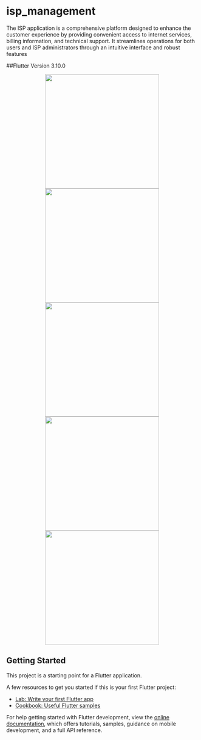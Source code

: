 # isp_management

The ISP application is a comprehensive platform designed to enhance the customer experience by providing convenient access to internet services, billing information, and technical support. It streamlines operations for both users and ISP administrators through an intuitive interface and robust features

##Flutter Version 3.10.0

<div align="center">
<img src="https://github.com/user-attachments/assets/1f586727-a340-45c1-ac7d-712ae92e7432" width="300" alt=""/>
<img src="https://github.com/user-attachments/assets/c472e411-ea96-49f8-b8f7-85db8c641654" width="300" alt=""/>
<img src="https://github.com/user-attachments/assets/2fe6680c-312e-4597-b766-8fd4c4167c8b" width="300" alt=""/>
<img src="https://github.com/user-attachments/assets/21e153f7-3e56-43b2-b8b6-ab7661fc3445" width="300" alt=""/>
<img src="https://github.com/user-attachments/assets/13364fc4-8948-4363-aae2-c904e879d08c" width="300" alt=""/>
</div>


## Getting Started

This project is a starting point for a Flutter application.

A few resources to get you started if this is your first Flutter project:

- [Lab: Write your first Flutter app](https://docs.flutter.dev/get-started/codelab)
- [Cookbook: Useful Flutter samples](https://docs.flutter.dev/cookbook)

For help getting started with Flutter development, view the
[online documentation](https://docs.flutter.dev/), which offers tutorials,
samples, guidance on mobile development, and a full API reference.

